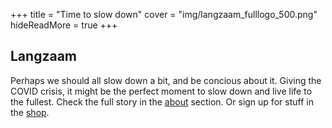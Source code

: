 +++
title = "Time to slow down"
cover = "img/langzaam_fulllogo_500.png"
hideReadMore = true
+++

## Langzaam

Perhaps we should all slow down a bit, and be concious about it.
Giving the COVID crisis, it might be the perfect moment to slow down and live life to the fullest.
Check the full story in the [about](/about) section.
Or sign up for stuff in the [shop](/shop).

